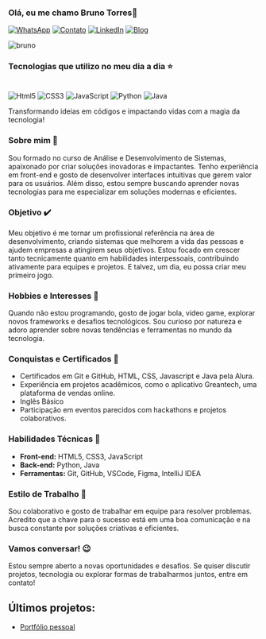 
### Olá, eu me chamo Bruno Torres👋

[![WhatsApp](https://img.shields.io/badge/WhatsApp-25D366?style=for-the-badge&logo=whatsapp&logoColor=white)](https://wa.me/5565984489700)
[![Contato](https://img.shields.io/badge/Gmail-D14836?style=for-the-badge&logo=gmail&logoColor=white)](mailto:brunotorresoioizx@gmail.com)
[![LinkedIn](https://img.shields.io/badge/LinkedIn-0077B5?style=for-the-badge&logo=linkedin&logoColor=white)](https://www.linkedin.com/in/brunotorresdev/)
[![Blog](https://img.shields.io/badge/website-000000?style=for-the-badge&logo=About.me&logoColor=white)](https://bruninlins.github.io/APRESENTACAO/)

![bruno](https://github-readme-stats.vercel.app/api/top-langs/?username=bruninlins&hide_progress=true)

### Tecnologias que utilizo no meu dia a dia ⭐

<div style="display: inline_block"><br/>
   <img align="center" alt="Html5" src="https://img.shields.io/badge/HTML5-E34F26?style=for-the-badge&logo=html5&logoColor=white"/>
   <img align="center" alt="CSS3" src="https://img.shields.io/badge/CSS3-1572B6?style=for-the-badge&logo=css3&logoColor=white"/>
   <img align="center" alt="JavaScript" src="https://img.shields.io/badge/JavaScript-F7DF1E?style=for-the-badge&logo=javascript&logoColor=black"/>
   <img align="center" alt="Python" src="https://img.shields.io/badge/Python-14354C?style=for-the-badge&logo=python&logoColor=white"/>
   <img align="center" alt="Java" src="https://img.shields.io/badge/Java-ED8B00?style=for-the-badge&logo=openjdk&logoColor=white"/>
</div>

Transformando ideias em códigos e impactando vidas com a magia da tecnologia!

### **Sobre mim** 👀
Sou formado no curso de Análise e Desenvolvimento de Sistemas, apaixonado por criar soluções inovadoras e impactantes. Tenho experiência em front-end e gosto de desenvolver interfaces intuitivas que gerem valor para os usuários. Além disso, estou sempre buscando aprender novas tecnologias para me especializar em soluções modernas e eficientes.

### **Objetivo** ✔️
Meu objetivo é me tornar um profissional referência na área de desenvolvimento, criando sistemas que melhorem a vida das pessoas e ajudem empresas a atingirem seus objetivos. Estou focado em crescer tanto tecnicamente quanto em habilidades interpessoais, contribuindo ativamente para equipes e projetos. E talvez, um dia, eu possa criar meu primeiro jogo.

### **Hobbies e Interesses** 🚀
Quando não estou programando, gosto de jogar bola, video game, explorar novos frameworks e desafios tecnológicos. Sou curioso por natureza e adoro aprender sobre novas tendências e ferramentas no mundo da tecnologia.

### **Conquistas e Certificados** 🎉
- Certificados em Git e GitHub, HTML, CSS, Javascript e Java pela Alura.
- Experiência em projetos acadêmicos, como o aplicativo Greantech, uma plataforma de vendas online.
- Inglês Básico
- Participação em eventos parecidos com hackathons e projetos colaborativos.

### **Habilidades Técnicas** 🚨
- **Front-end:** HTML5, CSS3, JavaScript
- **Back-end:** Python, Java
- **Ferramentas:** Git, GitHub, VSCode, Figma, IntelliJ IDEA

### **Estilo de Trabalho** 💪
Sou colaborativo e gosto de trabalhar em equipe para resolver problemas. Acredito que a chave para o sucesso está em uma boa comunicação e na busca constante por soluções criativas e eficientes.

### **Vamos conversar!** 😉
Estou sempre aberto a novas oportunidades e desafios. Se quiser discutir projetos, tecnologia ou explorar formas de trabalharmos juntos, entre em contato!


## Últimos projetos:
- [Portfólio pessoal](https://bruninlins.github.io/APRESENTACAO/)
